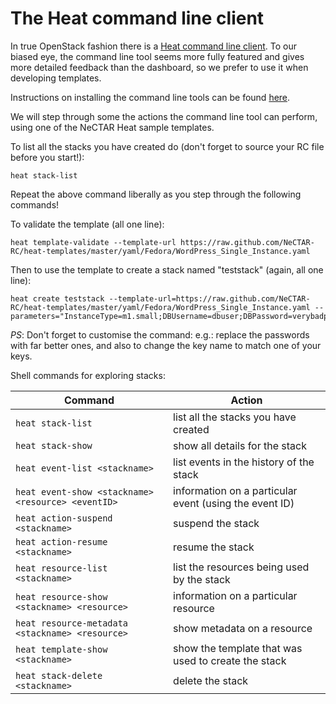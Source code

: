 # The Heat command line client

In true OpenStack fashion there is a [Heat command line client](http://docs.openstack.org/user-guide/cli.html).
To our biased eye, the command line tool seems more fully featured and
gives more detailed feedback than the dashboard, so we prefer to use it
when developing templates.

Instructions on installing the command line tools can be found
[here](http://docs.openstack.org/user-guide/common/cli_install_openstack_command_line_clients.html).

We will step through some the actions the command line tool can perform,
using one of the NeCTAR Heat sample templates.

To list all the stacks you have created do (don't forget to source your
RC file before you start!):

```
heat stack-list
```

Repeat the above command liberally as you step through the following commands!

To validate the template (all one line):

```
heat template-validate --template-url https://raw.github.com/NeCTAR-RC/heat-templates/master/yaml/Fedora/WordPress_Single_Instance.yaml
```

Then to use the template to create a stack named "teststack" (again, all one line):

```
heat create teststack --template-url=https://raw.github.com/NeCTAR-RC/heat-templates/master/yaml/Fedora/WordPress_Single_Instance.yaml --parameters="InstanceType=m1.small;DBUsername=dbuser;DBPassword=verybadpassword;DBRootPassword=anotherverybadpassword;KeyName=nectar_dev"
```

*PS*: Don't forget to customise the command: e.g.: replace the passwords with far
better ones, and also to change the key name to match one of your keys.

Shell commands for exploring stacks:

| Command  | Action |
| ------------- | ------------- |
| `heat stack-list` | list all the stacks you have created |
| `heat stack-show` | show all details for the stack |
| `heat event-list <stackname>` | list events in the history of the stack |
| `heat event-show <stackname> <resource> <eventID>` | information on a particular event (using the event ID) |
| `heat action-suspend <stackname>` | suspend the stack |
| `heat action-resume <stackname>` | resume the stack |
| `heat resource-list <stackname>` | list the resources being used by the stack |
| `heat resource-show <stackname> <resource>` | information on a particular resource |
| `heat resource-metadata <stackname> <resource>` | show metadata on a resource |
| `heat template-show <stackname>` | show the template that was used to create the stack |
| `heat stack-delete <stackname>` | delete the stack |


